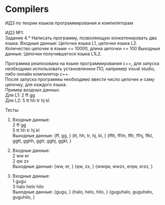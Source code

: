 # Compilers
ИДЗ по теории языков программирования и компиляторам 


ИДЗ №1:<BR>
Задание 4.* Написать программу, позволяющую конкатенировать два языка.
Входные данные: Цепочки языка L1, цепочки языка L2. Количество цепочек в языке <= 10000, длина цепочки <= 100
Выходные данные: Цепочки получившегося языка L1L2.

Программа реализована на языке программирования с++, для запуска необходимо использовать установленное ПО, например visual studio, либо онлайн компилятор c++. <br>
После запуска программы необходимо ввести число цепочек и саму цепочку, для каждого языка.<br>
Пример входных данных: <br>
Для L1: 2 ff gg <br>
Для L2: 5 tt hh tr hj kl

Тесты: <br>
1) Входные данные: <br>
2 ff gg <br>
5 tt hh tr hj kl <br>
Выходные данные: {ff, gg, } {tt, hh, tr, hj, kl, } {fftt, ffhh, fftr, ffhj, ffkl, ggtt, gghh, ggtr, gghj, ggkl, }

2) Входные данные: <br>
2 ww er <br>
2 qw zx <br>
Выходные данные: {ww, er, } {qw, zx, } {wwqw, wwzx, erqw, erzx, }

3) Входные данные: <br>
1 gugu <br>
3 halo helo hilo <br>
Выходные данные: {gugu, } {halo, helo, hilo, } {guguhalo, guguhelo, guguhilo, }


